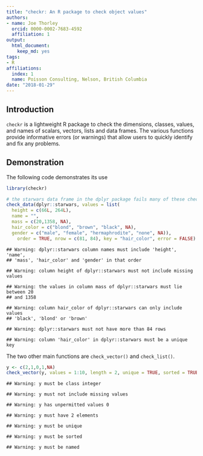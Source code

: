 ```yaml
---
title: "checkr: An R package to check object values"
authors:
- name: Joe Thorley
  orcid: 0000-0002-7683-4592
  affiliation: 1
output:
  html_document:
    keep_md: yes
tags:
- R
affiliations:
  index: 1
  name: Poisson Consulting, Nelson, British Columbia
date: "2018-01-29"
---
```




## Introduction

`checkr` is a lightweight R package to check the dimensions, classes, values, and names of scalars, vectors, lists and data frames.
The various functions provide informative errors (or warnings) that allow users to quickly identify and fix any problems.

## Demonstration

The following code demonstrates its use

```r
library(checkr)

# the starwars data frame in the dplyr package fails many of these checks
check_data(dplyr::starwars, values = list(
  height = c(66L, 264L),
  name = "",
  mass = c(20,1358, NA),
  hair_color = c("blond", "brown", "black", NA),
  gender = c("male", "female", "hermaphrodite", "none", NA)), 
    order = TRUE, nrow = c(81, 84), key = "hair_color", error = FALSE)
```

```
## Warning: dplyr::starwars column names must include 'height', 'name',
## 'mass', 'hair_color' and 'gender' in that order
```

```
## Warning: column height of dplyr::starwars must not include missing values
```

```
## Warning: the values in column mass of dplyr::starwars must lie between 20
## and 1358
```

```
## Warning: column hair_color of dplyr::starwars can only include values
## 'black', 'blond' or 'brown'
```

```
## Warning: dplyr::starwars must not have more than 84 rows
```

```
## Warning: column 'hair_color' in dplyr::starwars must be a unique key
```

The two other main functions are `check_vector()` and `check_list()`.


```r
y <- c(2,1,0,1,NA)
check_vector(y, values = 1:10, length = 2, unique = TRUE, sorted = TRUE, named = TRUE, error = FALSE)
```

```
## Warning: y must be class integer
```

```
## Warning: y must not include missing values
```

```
## Warning: y has unpermitted values 0
```

```
## Warning: y must have 2 elements
```

```
## Warning: y must be unique
```

```
## Warning: y must be sorted
```

```
## Warning: y must be named
```
